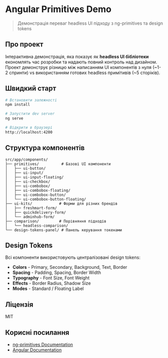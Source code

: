 # Angular Primitives Demo

> Демонстрація переваг headless UI підходу з ng-primitives та design tokens

## Про проект

Інтерактивна демонстрація, яка показує як **headless UI бібліотеки** економлять час розробки та надають повний контроль над дизайном. Проект демонструє різницю між написанням UI компонентів з нуля (~1-2 спринти) vs використанням готових headless примітивів (~5 сторіків).

## Швидкий старт

```bash
# Встановити залежності
npm install

# Запустити dev server
ng serve

# Відкрити в браузері
http://localhost:4200
```

## Структура компонентів

```
src/app/components/
├── primitives/          # Базові UI компоненти
│   ├── ui-button/
│   ├── ui-input/
│   ├── ui-input-floating/
│   ├── ui-checkbox/
│   ├── ui-combobox/
│   ├── ui-combobox-floating/
│   ├── ui-combobox-button/
│   └── ui-combobox-button-floating/
├── ui-kits/            # Форми для різних брендів
│   ├── freshmart-form/
│   ├── quickdelivery-form/
│   └── adminhub-form/
├── comparison/         # Порівняння підходів
│   └── headless-comparison/
└── design-tokens-panel/ # Панель керування токенами
```

## Design Tokens

Всі компоненти використовують централізовані design tokens:

- **Colors** - Primary, Secondary, Background, Text, Border
- **Spacing** - Padding, Spacing, Border Width
- **Typography** - Font Size, Font Weight
- **Effects** - Border Radius, Shadow Size
- **Modes** - Standard / Floating Label

## Ліцензія

MIT

## Корисні посилання

- [ng-primitives Documentation](https://angularprimitives.com)
- [Angular Documentation](https://angular.dev)
